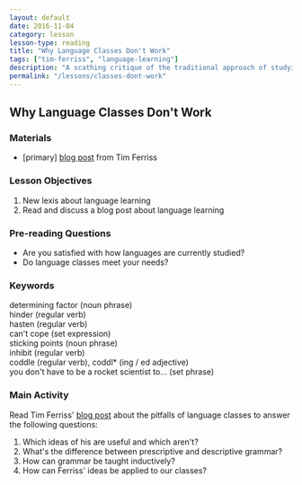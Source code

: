 ```yaml
---
layout: default
date: 2016-11-04
category: lesson
lesson-type: reading
title: "Why Language Classes Don't Work"
tags: ["tim-ferriss", "language-learning"]
description: "A scathing critique of the traditional approach of studying a language for ten years without being able to speak it"
permalink: "/lessons/classes-dont-work"
---
```

## Why Language Classes Don't Work

### Materials

<ul>
<li>[primary] <a href="http://fourhourworkweek.com/2008/09/22/why-language-classes-dont-work-how-to-cut-classes-and-double-your-learning-rate-plus-madrid-update/" target="_blank">blog post</a> from Tim Ferriss</li></ul>

### Lesson Objectives

1. New lexis about language learning 
2. Read and discuss a blog post about language learning

### Pre-reading Questions

- Are you satisfied with how languages are currently studied? 
- Do language classes meet your needs? 

### Keywords
determining factor (noun phrase)  
hinder (regular verb)  
hasten (regular verb)  
can't cope (set expression)   
sticking points (noun phrase)  
inhibit (regular verb)  
coddle (regular verb), coddl* (ing / ed adjective)  
you don't have to be a rocket scientist to... (set phrase)  

### Main Activity
Read Tim Ferriss' <a href="http://fourhourworkweek.com/2008/09/22/why-language-classes-dont-work-how-to-cut-classes-and-double-your-learning-rate-plus-madrid-update/" target="_blank">blog post</a> about the pitfalls of language classes to answer the following questions:

1. Which ideas of his are useful and which aren't? 
2. What's the difference between prescriptive and descriptive grammar? 
3. How can grammar be taught inductively?  
4. How can Ferriss' ideas be applied to our classes?  
